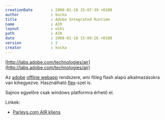 ```yaml
---
creationDate        : 2008-01-18 15:07:39 +0100 
author              : kocka 
title               : Adobe Integrated Runtime 
name                : AIR 
layout              : wiki 
path                : AIR 
date                : 2008-01-18 15:09:26 +0100 
version             : 2 
creator             : kocka 
---
```

[http://labs.adobe.com/technologies/air](http://labs.adobe.com/technologies/air)

Az [adobe](adobe.html) [offline webapp](offline%20webapp.html) rendszere, ami főleg flash alapú alkalmazásokra van kihegyezve. Használható [flex](flex.html)-szel is.

Sajnos egyelőre csak windows platformra érhető el.

Linkek:

*   [Parleys.com AIR kliens](http://www.parleys.com/display/PARLEYS/Parleys.com+V2+BETA+Program)


